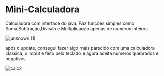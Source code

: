# Mini-Calculadora
Calculadora com interface do java. Faz funções simples como Soma,Subtração,Divisão e Multiplicação apenas de numeros inteiros


![unknown (1)](https://user-images.githubusercontent.com/111459606/188938125-41119d77-d0c4-4938-8ec7-c16e366f97d9.png)

após o update, consegui fazer algo mais parecido com uma calculadora classica, o imput é feito pelo teclado e agora aceita numeros quebrados e negativos

![calc2](https://user-images.githubusercontent.com/111459606/189490831-8bf1ae12-4bf3-4067-9711-8975d5312746.png)
